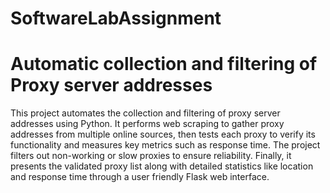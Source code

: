 # SoftwareLabAssignment

# Automatic collection and filtering of Proxy server addresses 

This project automates the collection and filtering of proxy server addresses using Python. It performs web scraping to gather proxy addresses from multiple online sources, then tests each proxy to verify its functionality and measures key metrics such as response time. The project filters out non-working or slow proxies to ensure reliability. Finally, it presents the validated proxy list along with detailed statistics like location and response time through a user friendly Flask web interface.
